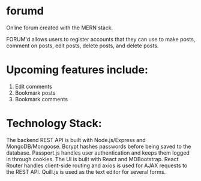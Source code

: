 # forumd
Online forum created with the MERN stack.

FORUM'd allows users to register accounts that they can use to make posts, comment on posts, edit posts, delete posts, and delete posts.

# Upcoming features include:
1. Edit comments
2. Bookmark posts
3. Bookmark comments

# Technology Stack:
The backend REST API is built with Node.js/Express and MongoDB/Mongoose. Bcrypt hashes passwords before being saved to the database. Passport.js handles user authentication and keeps them logged in through cookies.
The UI is built with React and MDBootstrap. React Router handles client-side routing and axios is used for AJAX requests to the REST API. Quill.js is used as the text editor for several forms. 
